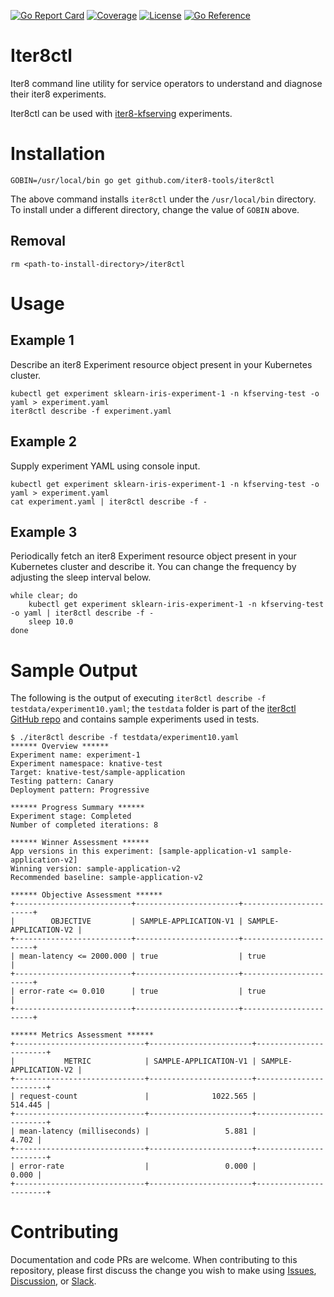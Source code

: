 [![Go Report Card](https://goreportcard.com/badge/github.com/iter8-tools/iter8ctl)](https://goreportcard.com/report/github.com/iter8-tools/iter8ctl)
[![Coverage](https://codecov.io/gh/iter8-tools/iter8ctl/branch/main/graphs/badge.svg?branch=main)](https://codecov.io/gh/iter8-tools/iter8ctl)
[![License](https://img.shields.io/badge/License-Apache%202.0-blue.svg)](https://opensource.org/licenses/Apache-2.0)
[![Go Reference](https://pkg.go.dev/badge/github.com/iter8-tools/iter8ctl.svg)](https://pkg.go.dev/github.com/iter8-tools/iter8ctl)
# Iter8ctl
Iter8 command line utility for service operators to understand and diagnose their iter8 experiments.

Iter8ctl can be used with [iter8-kfserving](https://github.com/iter8-tools/iter8-kfserving) experiments.

# Installation
```
GOBIN=/usr/local/bin go get github.com/iter8-tools/iter8ctl
```
The above command installs `iter8ctl` under the `/usr/local/bin` directory. To install under a different directory, change the value of `GOBIN` above.

## Removal
```
rm <path-to-install-directory>/iter8ctl
```

# Usage

## Example 1
Describe an iter8 Experiment resource object present in your Kubernetes cluster.
```shell
kubectl get experiment sklearn-iris-experiment-1 -n kfserving-test -o yaml > experiment.yaml
iter8ctl describe -f experiment.yaml
```

## Example 2
Supply experiment YAML using console input.
```shell
kubectl get experiment sklearn-iris-experiment-1 -n kfserving-test -o yaml > experiment.yaml
cat experiment.yaml | iter8ctl describe -f -
```

## Example 3
Periodically fetch an iter8 Experiment resource object present in your Kubernetes cluster and describe it. You can change the frequency by adjusting the sleep interval below.
```shell
while clear; do
    kubectl get experiment sklearn-iris-experiment-1 -n kfserving-test -o yaml | iter8ctl describe -f -
    sleep 10.0
done
```

# Sample Output
The following is the output of executing `iter8ctl describe -f testdata/experiment10.yaml`; the `testdata` folder is part of the [iter8ctl GitHub repo](https://github.com/iter8-tools/iter8ctl) and contains sample experiments used in tests.

```shell
$ ./iter8ctl describe -f testdata/experiment10.yaml
****** Overview ******
Experiment name: experiment-1
Experiment namespace: knative-test
Target: knative-test/sample-application
Testing pattern: Canary
Deployment pattern: Progressive

****** Progress Summary ******
Experiment stage: Completed
Number of completed iterations: 8

****** Winner Assessment ******
App versions in this experiment: [sample-application-v1 sample-application-v2]
Winning version: sample-application-v2
Recommended baseline: sample-application-v2

****** Objective Assessment ******
+--------------------------+-----------------------+-----------------------+
|        OBJECTIVE         | SAMPLE-APPLICATION-V1 | SAMPLE-APPLICATION-V2 |
+--------------------------+-----------------------+-----------------------+
| mean-latency <= 2000.000 | true                  | true                  |
+--------------------------+-----------------------+-----------------------+
| error-rate <= 0.010      | true                  | true                  |
+--------------------------+-----------------------+-----------------------+

****** Metrics Assessment ******
+-----------------------------+-----------------------+-----------------------+
|           METRIC            | SAMPLE-APPLICATION-V1 | SAMPLE-APPLICATION-V2 |
+-----------------------------+-----------------------+-----------------------+
| request-count               |              1022.565 |               514.445 |
+-----------------------------+-----------------------+-----------------------+
| mean-latency (milliseconds) |                 5.881 |                 4.702 |
+-----------------------------+-----------------------+-----------------------+
| error-rate                  |                 0.000 |                 0.000 |
+-----------------------------+-----------------------+-----------------------+
```

# Contributing

Documentation and code PRs are welcome. When contributing to this repository, please first discuss the change you wish to make using [Issues](https://github.com/iter8-tools/iter8ctl/issues), [Discussion](https://github.com/iter8-tools/iter8ctl/discussions), or [Slack](https://join.slack.com/t/iter8-tools/shared_invite/enQtODU0NTczMTQ5NDU4LTJmNGE1OTBhOWI4NzllZGE0ZjdhM2M3MzJlMjcxYjliMTJlM2YxMzQ4OWQ5NGViYTM2MTU4MWRkZTgxNzZiMzg).